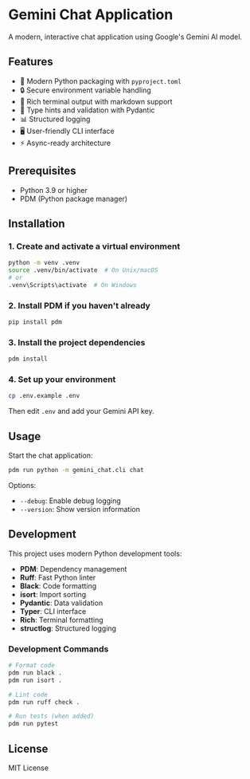 # Gemini Chat Application

A modern, interactive chat application using Google's Gemini AI model.

## Features

- 🚀 Modern Python packaging with `pyproject.toml`
- 🔒 Secure environment variable handling
- 📝 Rich terminal output with markdown support
- 🎨 Type hints and validation with Pydantic
- 📊 Structured logging
- 🖥️ User-friendly CLI interface
- ⚡ Async-ready architecture

## Prerequisites

- Python 3.9 or higher
- PDM (Python package manager)

## Installation

### 1. Create and activate a virtual environment

```bash
python -m venv .venv
source .venv/bin/activate  # On Unix/macOS
# or
.venv\Scripts\activate  # On Windows
```

### 2. Install PDM if you haven't already

```bash
pip install pdm
```

### 3. Install the project dependencies

```bash
pdm install
```

### 4. Set up your environment

```bash
cp .env.example .env
```

Then edit `.env` and add your Gemini API key.

## Usage

Start the chat application:

```bash
pdm run python -m gemini_chat.cli chat
```

Options:

- `--debug`: Enable debug logging
- `--version`: Show version information

## Development

This project uses modern Python development tools:

- **PDM**: Dependency management
- **Ruff**: Fast Python linter
- **Black**: Code formatting
- **isort**: Import sorting
- **Pydantic**: Data validation
- **Typer**: CLI interface
- **Rich**: Terminal formatting
- **structlog**: Structured logging

### Development Commands

```bash
# Format code
pdm run black .
pdm run isort .

# Lint code
pdm run ruff check .

# Run tests (when added)
pdm run pytest
```

## License

MIT License
